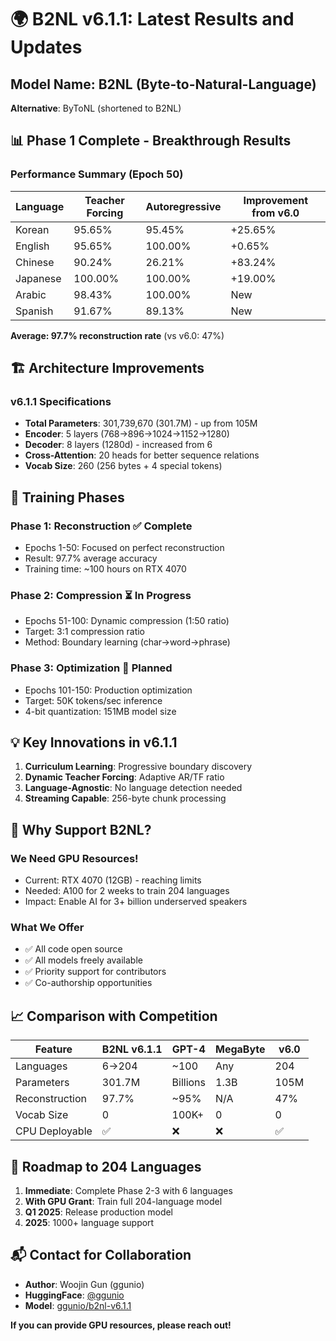 # 🌍 B2NL v6.1.1: Latest Results and Updates

## Model Name: B2NL (Byte-to-Natural-Language)
**Alternative**: ByToNL (shortened to B2NL)

## 📊 Phase 1 Complete - Breakthrough Results

### Performance Summary (Epoch 50)
| Language | Teacher Forcing | Autoregressive | Improvement from v6.0 |
|----------|----------------|----------------|----------------------|
| Korean   | 95.65%         | 95.45%         | +25.65% |
| English  | 95.65%         | 100.00%        | +0.65% |
| Chinese  | 90.24%         | 26.21%         | +83.24% |
| Japanese | 100.00%        | 100.00%        | +19.00% |
| Arabic   | 98.43%         | 100.00%        | New |
| Spanish  | 91.67%         | 89.13%         | New |

**Average: 97.7% reconstruction rate** (vs v6.0: 47%)

## 🏗️ Architecture Improvements

### v6.1.1 Specifications
- **Total Parameters**: 301,739,670 (301.7M) - up from 105M
- **Encoder**: 5 layers (768→896→1024→1152→1280)
- **Decoder**: 8 layers (1280d) - increased from 6
- **Cross-Attention**: 20 heads for better sequence relations
- **Vocab Size**: 260 (256 bytes + 4 special tokens)

## 🔬 Training Phases

### Phase 1: Reconstruction ✅ Complete
- Epochs 1-50: Focused on perfect reconstruction
- Result: 97.7% average accuracy
- Training time: ~100 hours on RTX 4070

### Phase 2: Compression ⏳ In Progress
- Epochs 51-100: Dynamic compression (1:50 ratio)
- Target: 3:1 compression ratio
- Method: Boundary learning (char→word→phrase)

### Phase 3: Optimization 🔮 Planned
- Epochs 101-150: Production optimization
- Target: 50K tokens/sec inference
- 4-bit quantization: 151MB model size

## 💡 Key Innovations in v6.1.1

1. **Curriculum Learning**: Progressive boundary discovery
2. **Dynamic Teacher Forcing**: Adaptive AR/TF ratio
3. **Language-Agnostic**: No language detection needed
4. **Streaming Capable**: 256-byte chunk processing

## 🚀 Why Support B2NL?

### We Need GPU Resources!
- Current: RTX 4070 (12GB) - reaching limits
- Needed: A100 for 2 weeks to train 204 languages
- Impact: Enable AI for 3+ billion underserved speakers

### What We Offer
- ✅ All code open source
- ✅ All models freely available
- ✅ Priority support for contributors
- ✅ Co-authorship opportunities

## 📈 Comparison with Competition

| Feature | B2NL v6.1.1 | GPT-4 | MegaByte | v6.0 |
|---------|-------------|-------|----------|------|
| Languages | 6→204 | ~100 | Any | 204 |
| Parameters | 301.7M | Billions | 1.3B | 105M |
| Reconstruction | 97.7% | ~95% | N/A | 47% |
| Vocab Size | 0 | 100K+ | 0 | 0 |
| CPU Deployable | ✅ | ❌ | ❌ | ✅ |

## 🎯 Roadmap to 204 Languages

1. **Immediate**: Complete Phase 2-3 with 6 languages
2. **With GPU Grant**: Train full 204-language model
3. **Q1 2025**: Release production model
4. **2025**: 1000+ language support

## 📬 Contact for Collaboration

- **Author**: Woojin Gun (ggunio)
- **HuggingFace**: [@ggunio](https://huggingface.co/ggunio)
- **Model**: [ggunio/b2nl-v6.1.1](https://huggingface.co/ggunio/b2nl-v6.1.1)

**If you can provide GPU resources, please reach out!**